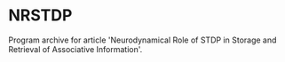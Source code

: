 # NRSTDP
Program archive for article 'Neurodynamical Role of STDP in Storage and Retrieval of Associative Information'.
